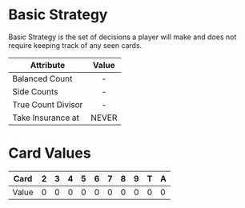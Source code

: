 # Basic Strategy

Basic Strategy is the set of decisions a player will make and does not require keeping track of any seen cards.

| Attribute             | Value         |
| ---                   | :-:           |
| Balanced Count        | -             |
| Side Counts           | -             |
| True Count Divisor    | -             |
| Take Insurance at     | NEVER |


# Card Values

| Card  | 2   | 3   | 4   | 5   | 6   | 7   | 8   | 9   | T   | A   |
| ---   | --- | --- | --- | --- | --- | --- | --- | --- | --- | --- |
| Value | 0   | 0   | 0   | 0   | 0   | 0   | 0   | 0   | 0   | 0   |
